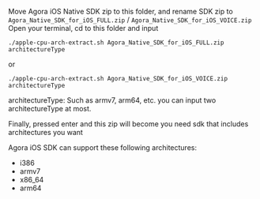 Move Agora iOS Native SDK zip to this folder, and rename SDK zip to `Agora_Native_SDK_for_iOS_FULL.zip` / `Agora_Native_SDK_for_iOS_VOICE.zip` Open your terminal, cd to this folder and input  
```
./apple-cpu-arch-extract.sh Agora_Native_SDK_for_iOS_FULL.zip architectureType
```
or
```
./apple-cpu-arch-extract.sh Agora_Native_SDK_for_iOS_VOICE.zip architectureType
```

architectureType: Such as armv7, arm64, etc.
you can input two architectureType at most.

Finally, pressed enter and this zip will become you need sdk that includes architectures you want 

Agora iOS SDK can support these following architectures:

- i386
- armv7
- x86_64
- arm64
